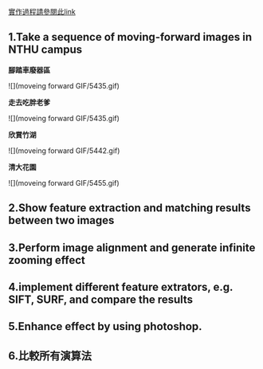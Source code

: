 [實作過程請參閱此link ](https://colab.research.google.com/drive/1sn6nira08AclU3xzaY3CkKlx9yZMHLAt#scrollTo=R8teSbWVkDZ5)

## 1.Take a sequence of moving-forward images in NTHU campus

**腳踏車廢器區**

![](moveing forward GIF/5435.gif)

**走去吃胖老爹**

![](moveing forward GIF/5435.gif)

**欣賞竹湖**

![](moveing forward GIF/5442.gif)

**清大花園**

![](moveing forward GIF/5455.gif)

## 2.Show feature extraction and matching results between two images



## 3.Perform image alignment and generate infinite zooming effect



## 4.implement different feature extrators, e.g. SIFT, SURF, and compare the results



## 5.Enhance effect by using photoshop. 



## 6.比較所有演算法
